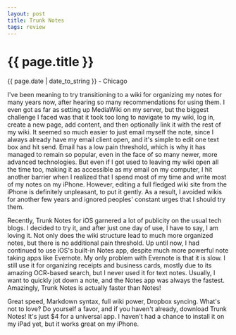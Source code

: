```yaml
---
layout: post
title: Trunk Notes
tags: review
---
```


{{ page.title }}
================

<p class="meta">{{ page.date | date_to_string }} - Chicago</p>

<p>I've been meaning to try transitioning to a wiki for organizing my notes for many years now, after hearing so many recommendations for using them. I even got as far as setting up MediaWiki on my server, but the biggest challenge I faced was that it took too long to navigate to my wiki, log in, create a new page, add content, and then optionally link it with the rest of my wiki. It seemed so much easier to just email myself the note, since I always already have my email client open, and it's simple to edit one text box and hit send. Email has a low pain threshold, which is why it has managed to remain so popular, even in the face of so many newer, more advanced technologies. But even if I got used to leaving my wiki open all the time too, making it as accessible as my email on my computer, I hit another barrier when I realized that I spend most of my time and write most of my notes on my iPhone. However, editing a full fledged wiki site from the iPhone is definitely unpleasant, to put it gently. As a result, I avoided wikis for another few years and ignored peoples' constant urges that I should try them.</p>
<p>Recently, Trunk Notes for iOS garnered a lot of publicity on the usual tech blogs. I decided to try it, and after just one day of use, I have to say, I am loving it. Not only does the wiki structure lead to much more organized notes, but there is no additional pain threshold. Up until now, I had continued to use iOS's built-in Notes app, despite much more powerful note taking apps like Evernote. My only problem with Evernote is that it is slow. I still use it for organizing receipts and business cards, mostly due to its amazing OCR-based search, but I never used it for text notes. Usually, I want to quickly jot down a note, and the Notes app was always the fastest. Amazingly, Trunk Notes is actually faster than Notes!</p>
<p>Great speed, Markdown syntax, full wiki power, Dropbox syncing. What's not to love? Do yourself a favor, and if you haven't already, download Trunk Notes! It's just $4 for a universal app. I haven't had a chance to install it on my iPad yet, but it works great on my iPhone.</p>